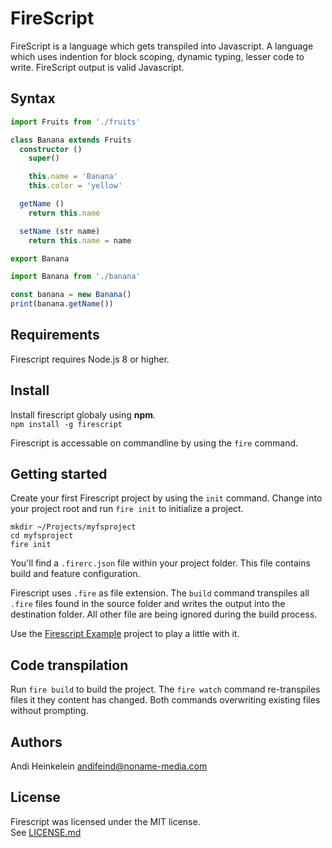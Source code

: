 FireScript
==========

FireScript is a language which gets transpiled into Javascript. A language which uses indention for block scoping, dynamic typing, lesser code to write. FireScript output is valid Javascript.

Syntax
------

```ts
import Fruits from './fruits'

class Banana extends Fruits
  constructor ()
    super()

    this.name = 'Banana'
    this.color = 'yellow'

  getName ()
    return this.name

  setName (str name)
    return this.name = name

export Banana
```

```ts
import Banana from './banana'

const banana = new Banana()
print(banana.getName())
```

Requirements
------------

Firescript requires Node.js 8 or higher.

Install
-------

Install firescript globaly using **npm**.  
`npm install -g firescript`

Firescript is accessable on commandline by using the `fire` command.

Getting started
--------------


Create your first Firescript project by using the `init` command. Change into  your project root and run `fire init` to initialize a project.

```shell
mkdir ~/Projects/myfsproject
cd myfsproject
fire init
```

You'll find a `.firerc.json` file within your project folder. This file contains build and feature configuration.

Firescript uses `.fire` as file extension. The `build` command transpiles all `.fire` files found in the source folder and writes the output into the destination folder. All other file are being ignored during the build process.

Use the [Firescript Example]() project to play a little with it.

Code transpilation
------------------

Run `fire build` to build the project. The `fire watch` command re-transpiles files it they content has changed. Both commands overwriting existing files without prompting.

Authors
-------

Andi Heinkelein <andifeind@noname-media.com>  

License
-------

Firescript was licensed under the MIT license.  
See [LICENSE.md](./LICENSE.md)
